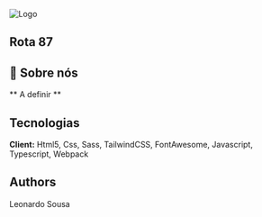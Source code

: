 <!-- https://readme.so/editor -->

![Logo](https://firebasestorage.googleapis.com/v0/b/template-sites-755c6.appspot.com/o/general%20images%2Flogo%2Flogo.jpeg?alt=media&token=d9eb90a8-9c69-4798-9ea5-73d3893fa222)

## Rota 87

## 🚀 Sobre nós

** A definir **

## Tecnologias

**Client:** Html5, Css, Sass, TailwindCSS, FontAwesome, Javascript, Typescript, Webpack

## Authors

Leonardo Sousa